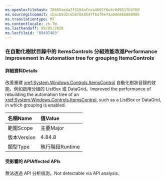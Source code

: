 ```yaml
---
ms.openlocfilehash: 70665ae4a2f5284afcea4602f6e4c04951fb3760
ms.sourcegitcommit: cbacb5d2cebbf044547f6af6e74a9de866800985
ms.translationtype: MT
ms.contentlocale: zh-TW
ms.lasthandoff: 09/05/2020
ms.locfileid: "89497483"
---
```

### <a name="performance-improvement-in-automation-tree-for-grouping-itemscontrols"></a><span data-ttu-id="d72c0-101">在自動化樹狀目錄中的 ItemsControls 分組效能改進</span><span class="sxs-lookup"><span data-stu-id="d72c0-101">Performance improvement in Automation tree for grouping ItemsControls</span></span>

#### <a name="details"></a><span data-ttu-id="d72c0-102">詳細資料</span><span class="sxs-lookup"><span data-stu-id="d72c0-102">Details</span></span>

<span data-ttu-id="d72c0-103">改善重建 <xref:System.Windows.Controls.ItemsControl> 自動化樹狀目錄的效能，例如啟用分組的 ListBox 或 DataGrid。</span><span class="sxs-lookup"><span data-stu-id="d72c0-103">Improved the performance of rebuilding the automation tree of an <xref:System.Windows.Controls.ItemsControl>, such as a ListBox or DataGrid, in which grouping is enabled.</span></span>

| <span data-ttu-id="d72c0-104">名稱</span><span class="sxs-lookup"><span data-stu-id="d72c0-104">Name</span></span>    | <span data-ttu-id="d72c0-105">值</span><span class="sxs-lookup"><span data-stu-id="d72c0-105">Value</span></span>       |
|:--------|:------------|
| <span data-ttu-id="d72c0-106">範圍</span><span class="sxs-lookup"><span data-stu-id="d72c0-106">Scope</span></span>   |<span data-ttu-id="d72c0-107">主要</span><span class="sxs-lookup"><span data-stu-id="d72c0-107">Major</span></span>|
|<span data-ttu-id="d72c0-108">版本</span><span class="sxs-lookup"><span data-stu-id="d72c0-108">Version</span></span>|<span data-ttu-id="d72c0-109">4.8</span><span class="sxs-lookup"><span data-stu-id="d72c0-109">4.8</span></span>|
|<span data-ttu-id="d72c0-110">類型</span><span class="sxs-lookup"><span data-stu-id="d72c0-110">Type</span></span>|<span data-ttu-id="d72c0-111">執行階段</span><span class="sxs-lookup"><span data-stu-id="d72c0-111">Runtime</span></span>|

#### <a name="affected-apis"></a><span data-ttu-id="d72c0-112">受影響的 API</span><span class="sxs-lookup"><span data-stu-id="d72c0-112">Affected APIs</span></span>

<span data-ttu-id="d72c0-113">無法透過 API 分析偵測。</span><span class="sxs-lookup"><span data-stu-id="d72c0-113">Not detectable via API analysis.</span></span>

<!--

#### Affected APIs

Not detectable via API analysis.

-->

